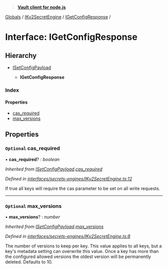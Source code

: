 > **[Vault client for node.js](../README.md)**

[Globals](../globals.md) / [IKv2SecretEngine](../modules/ikv2secretengine.md) / [IGetConfigResponse](ikv2secretengine.igetconfigresponse.md) /

# Interface: IGetConfigResponse

## Hierarchy

* [ISetConfigPayload](ikv2secretengine.isetconfigpayload.md)

  * **IGetConfigResponse**

### Index

#### Properties

* [cas_required](ikv2secretengine.igetconfigresponse.md#optional-cas_required)
* [max_versions](ikv2secretengine.igetconfigresponse.md#optional-max_versions)

## Properties

### `Optional` cas_required

• **cas_required**? : *boolean*

*Inherited from [ISetConfigPayload](ikv2secretengine.isetconfigpayload.md).[cas_required](ikv2secretengine.isetconfigpayload.md#optional-cas_required)*

*Defined in [interfaces/secrets-engines/IKv2SecretEngine.ts:12](https://github.com/theogravity/vault-tacular/blob/0b78a16/src/interfaces/secrets-engines/IKv2SecretEngine.ts#L12)*

If true all keys will require the cas parameter to be set on all write requests.

___

### `Optional` max_versions

• **max_versions**? : *number*

*Inherited from [ISetConfigPayload](ikv2secretengine.isetconfigpayload.md).[max_versions](ikv2secretengine.isetconfigpayload.md#optional-max_versions)*

*Defined in [interfaces/secrets-engines/IKv2SecretEngine.ts:8](https://github.com/theogravity/vault-tacular/blob/0b78a16/src/interfaces/secrets-engines/IKv2SecretEngine.ts#L8)*

The number of versions to keep per key. This value applies to all keys, but a key's metadata
setting can overwrite this value. Once a key has more than the configured allowed versions
the oldest version will be permanently deleted. Defaults to 10.